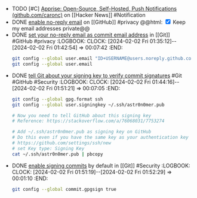 - TODO [#C] [Apprise: Open-Source, Self-Hosted, Push Notifications (github.com/caronc)](https://news.ycombinator.com/item?id=39215732) on [[Hacker News]] #Notification
- DONE [enable no-reply email](https://github.com/settings/emails#backup_email_select_label) on [[GitHub]] #privacy
  @@html: <input type="checkbox" checked /> Keep my email addresses private@@
- DONE [set your no-reply email as commit email address](https://docs.github.com/account-and-profile/setting-up-and-managing-your-personal-account-on-github/managing-email-preferences/setting-your-commit-email-address#setting-your-commit-email-address-in-git) in [[Git]] #GitHub #privacy
  :LOGBOOK:
  CLOCK: [2024-02-02 Fri 01:35:12]--[2024-02-02 Fri 01:42:54] =>  00:07:42
  :END:
  ```bash
  git config --global user.email "ID+USERNAME@users.noreply.github.com"
  git config --global user.email
  ```
- DONE [tell Git about your signing key to verify commit signatures](https://docs.github.com/authentication/managing-commit-signature-verification/telling-git-about-your-signing-key#telling-git-about-your-ssh-key) #Git #GitHub #Security
  :LOGBOOK:
  CLOCK: [2024-02-02 Fri 01:44:16]--[2024-02-02 Fri 01:51:21] =>  00:07:05
  :END:
  ```bash
  git config --global gpg.format ssh
  git config --global user.signingkey ~/.ssh/astr0n0mer.pub
  
  # Now you need to tell GitHub about this signing key
  # Reference: https://stackoverflow.com/a/76068031/7753274
  
  # Add ~/.ssh/astr0n0mer.pub as signing key on GitHub
  # Do this even if you have the same key as your authentication key
  # https://github.com/settings/ssh/new
  # set Key type: Signing Key
  cat ~/.ssh/astr0n0mer.pub | pbcopy
  ```
- DONE [enable signing commits](https://docs.github.com/authentication/managing-commit-signature-verification/signing-commits) by default in [[Git]] #Security
  :LOGBOOK:
  CLOCK: [2024-02-02 Fri 01:51:19]--[2024-02-02 Fri 01:52:29] =>  00:01:10
  :END:
  ```bash
  git config --global commit.gpgsign true
  ```